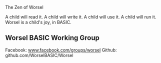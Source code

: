 The Zen of Worsel

A child will read it.
A child will write it.
A child will use it.
A child will run it.
Worsel is a child's joy, in BASIC.

Worsel BASIC Working Group
--------------------------
Facebook: www.facebook.com/groups/worsel
Github:   github.com/WorselBASIC/Worsel